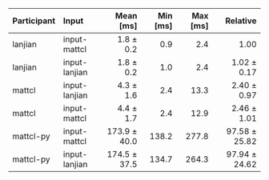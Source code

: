 | Participant | Input | Mean [ms] | Min [ms] | Max [ms] | Relative |
|:---|:---|---:|---:|---:|---:|
| lanjian | input-mattcl | 1.8 ± 0.2 | 0.9 | 2.4 | 1.00 |
| lanjian | input-lanjian | 1.8 ± 0.2 | 1.0 | 2.4 | 1.02 ± 0.17 |
| mattcl | input-lanjian | 4.3 ± 1.6 | 2.4 | 13.3 | 2.40 ± 0.97 |
| mattcl | input-mattcl | 4.4 ± 1.7 | 2.4 | 12.9 | 2.46 ± 1.01 |
| mattcl-py | input-mattcl | 173.9 ± 40.0 | 138.2 | 277.8 | 97.58 ± 25.82 |
| mattcl-py | input-lanjian | 174.5 ± 37.5 | 134.7 | 264.3 | 97.94 ± 24.62 |
